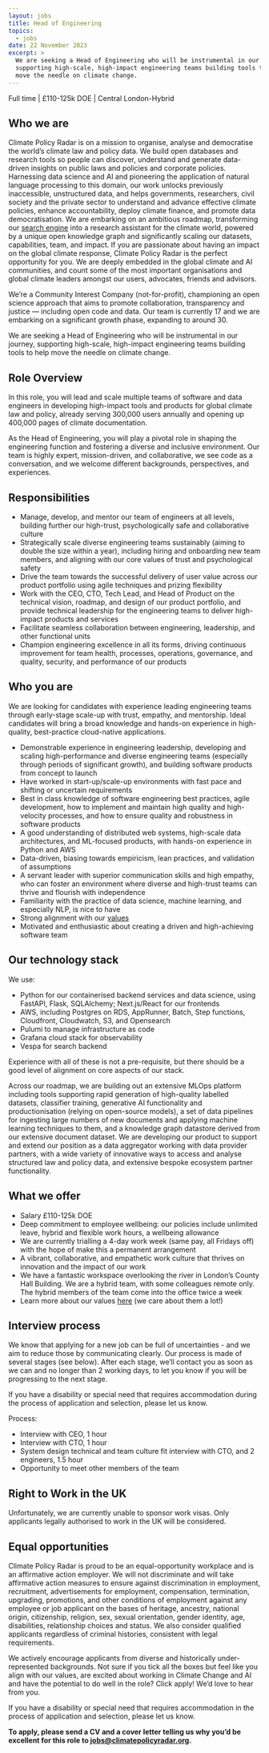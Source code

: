 ```yaml
---
layout: jobs
title: Head of Engineering
topics:
  - jobs
date: 22 November 2023
excerpt: >
  We are seeking a Head of Engineering who will be instrumental in our journey,
  supporting high-scale, high-impact engineering teams building tools to help
  move the needle on climate change.
---
```

Full time | £110-125k DOE | Central London-Hybrid

## Who we are

Climate Policy Radar is on a mission to organise, analyse and democratise the world’s climate law and policy data. We build open databases and research tools so people can discover, understand and generate data-driven insights on public laws and policies and corporate policies. Harnessing data science and AI and pioneering the application of natural language processing to this domain, our work unlocks previously inaccessible, unstructured data, and helps governments, researchers, civil society and the private sector to understand and advance effective climate policies, enhance accountability, deploy climate finance, and promote data democratisation. We are embarking on an ambitious roadmap, transforming our [search engine](https://app.climatepolicyradar.org) into a research assistant for the climate world, powered by a unique open knowledge graph and significantly scaling our datasets, capabilities, team, and impact. If you are passionate about having an impact on the global climate response, Climate Policy Radar is the perfect opportunity for you. We are deeply embedded in the global climate and AI communities, and count some of the most important organisations and global climate leaders amongst our users, advocates, friends and advisors.

We’re a Community Interest Company (not-for-profit), championing an open science approach that aims to promote collaboration, transparency and justice — including open code and data. Our team is currently 17 and we are embarking on a significant growth phase, expanding to around 30.

We are seeking a Head of Engineering who will be instrumental in our journey, supporting high-scale, high-impact engineering teams building tools to help move the needle on climate change.

## Role Overview

In this role, you will lead and scale multiple teams of software and data engineers in developing high-impact tools and products for global climate law and policy, already serving 300,000 users annually and opening up 400,000 pages of climate documentation.

As the Head of Engineering, you will play a pivotal role in shaping the engineering function and fostering a diverse and inclusive environment. Our team is highly expert, mission-driven, and collaborative, we see code as a conversation, and we welcome different backgrounds, perspectives, and experiences.

## Responsibilities

* Manage, develop, and mentor our team of engineers at all levels, building further our high-trust, psychologically safe and collaborative culture
* Strategically scale diverse engineering teams sustainably (aiming to double the size within a year), including hiring and onboarding new team members, and aligning with our core values of trust and psychological safety
* Drive the team towards the successful delivery of user value across our product portfolio using agile techniques and prizing flexibility
* Work with the CEO, CTO, Tech Lead, and Head of Product on the technical vision, roadmap, and design of our product portfolio, and provide technical leadership for the engineering teams to deliver high-impact products and services
* Facilitate seamless collaboration between engineering, leadership, and other functional units
* Champion engineering excellence in all its forms, driving continuous improvement for team health, processes, operations, governance, and quality, security, and performance of our products

## Who you are

We are looking for candidates with experience leading engineering teams through early-stage scale-up with trust, empathy, and mentorship. Ideal candidates will bring a broad knowledge and hands-on experience in high-quality, best-practice cloud-native applications.

* Demonstrable experience in engineering leadership, developing and scaling high-performance and diverse engineering teams (especially through periods of significant growth), and building software products from concept to launch
* Have worked in start-up/scale-up environments with fast pace and shifting or uncertain requirements
* Best in class knowledge of software engineering best practices, agile development, how to implement and maintain high quality and high-velocity processes, and how to ensure quality and robustness in software products
* A good understanding of distributed web systems, high-scale data architectures, and ML-focused products, with hands-on experience in Python and AWS
* Data-driven, biasing towards empiricism, lean practices, and validation of assumptions
* A servant leader with superior communication skills and high empathy, who can foster an environment where diverse and high-trust teams can thrive and flourish with independence
* Familiarity with the practice of data science, machine learning, and especially NLP, is nice to have
* Strong alignment with our [values](https://climatepolicyradar.org/about#values)
* Motivated and enthusiastic about creating a driven and high-achieving software team

## Our technology stack

We use:

* Python for our containerised backend services and data science, using FastAPI, Flask, SQLAlchemy; Next.js/React for our frontends
* AWS, including Postgres on RDS, AppRunner, Batch, Step functions, Cloudfront, Cloudwatch, S3, and Opensearch
* Pulumi to manage infrastructure as code
* Grafana cloud stack for observability
* Vespa for search backend

Experience with all of these is not a pre-requisite, but there should be a good level of alignment on core aspects of our stack.

Across our roadmap, we are building out an extensive MLOps platform including tools supporting rapid generation of high-quality labelled datasets, classifier training, generative AI functionality and productionisation (relying on open-source models), a set of data pipelines for ingesting large numbers of new documents and applying machine learning techniques to them, and a knowledge graph datastore derived from our extensive document dataset. We are developing our product to support and extend our position as a data aggregator working with data provider partners, with a wide variety of innovative ways to access and analyse structured law and policy data, and extensive bespoke ecosystem partner functionality.

## What we offer

* Salary £110-125k DOE
* Deep commitment to employee wellbeing: our policies include unlimited leave, hybrid and flexible work hours, a wellbeing allowance
* We are currently trialling a 4-day work week (same pay, all Fridays off) with the hope of make this a permanent arrangement
* A vibrant, collaborative, and empathetic work culture that thrives on innovation and the impact of our work
* We have a fantastic workspace overlooking the river in London’s County Hall Building. We are a hybrid team, with some colleagues remote only. The hybrid members of the team come into the office twice a week
* Learn more about our values [here](https://climatepolicyradar.org/about#values) (we care about them a lot!)

## Interview process

We know that applying for a new job can be full of uncertainties - and we aim to reduce those by communicating clearly. Our process is made of several stages (see below). After each stage, we’ll contact you as soon as we can and no longer than 2 working days, to let you know if you will be progressing to the next stage.

If you have a disability or special need that requires accommodation during the process of application and selection, please let us know.

Process:

* Interview with CEO, 1 hour
* Interview with CTO, 1 hour
* System design technical and team culture fit interview with CTO, and 2 engineers, 1.5 hour
* Opportunity to meet other members of the team

## Right to Work in the UK

Unfortunately, we are currently unable to sponsor work visas. Only applicants legally authorised to work in the UK will be considered.

## Equal opportunities

Climate Policy Radar is proud to be an equal-opportunity workplace and is an affirmative action employer. We will not discriminate and will take affirmative action measures to ensure against discrimination in employment, recruitment, advertisements for employment, compensation, termination, upgrading, promotions, and other conditions of employment against any employee or job applicant on the bases of heritage, ancestry, national origin, citizenship, religion, sex, sexual orientation, gender identity, age, disabilities, relationship choices and status. We also consider qualified applicants regardless of criminal histories, consistent with legal requirements.

We actively encourage applicants from diverse and historically under-represented backgrounds. Not sure if you tick all the boxes but feel like you align with our values, are excited about working in Climate Change and AI and have the potential to do well in the role? Click apply! We’d love to hear from you.

If you have a disability or special need that requires accommodation in the process of application and selection, please let us know.

**To apply, please send a CV and a cover letter telling us why you’d be excellent for this role to [jobs@climatepolicyradar.org](mailto:jobs@climatepolicyradar.org).**
